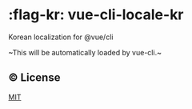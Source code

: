 # :flag-kr: vue-cli-locale-kr

Korean localization for @vue/cli

~This will be automatically loaded by vue-cli.~

## :copyright: License

[MIT](http://opensource.org/licenses/MIT)
